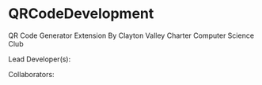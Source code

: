# QRCodeDevelopment
QR Code Generator Extension
By Clayton Valley Charter Computer Science Club 

Lead Developer(s):

Collaborators:
